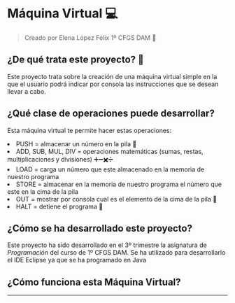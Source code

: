 # Máquina Virtual 💻
> Creado por Elena López Félix 1º CFGS DAM 📝
## ¿De qué trata este proyecto? 🤔
 Este proyecto trata sobre la creación de una máquina virtual simple en la que el usuario podrá indicar por consola las instrucciones que se desean llevar a cabo.
## ¿Qué clase de operaciones puede desarrollar? 
Esta máquina virtual te permite hacer estas operaciones:
<li>PUSH = almacenar un número en la pila 📂</li>
<li>ADD, SUB, MUL, DIV = operaciones matemáticas (sumas, restas, multiplicaciones y divisiones) ➕➖✖️➗</li>
<li>LOAD = carga un número que este almacenado en la memoria de nuestro programa</li>
<li>STORE = almacenar en la memoria de nuestro programa el número que este en la cima de la pila</li>
<li>OUT = mostrar por consola cual es el elemento de la cima de la pila 🗻</li>
<li>HALT = detiene el programa 🛑</li>
<h2>¿Cómo se ha desarrollado este proyecto?</h2>
Este proyecto ha sido desarrollado en el 3º trimestre la asignatura de <i>Programación</i> del curso de 1º CFGS DAM. Se ha utilizado para desarrollarlo el IDE Eclipse ya que se ha programado en Java
<h2>¿Cómo funciona esta Máquina Virtual?</h2>
<hr>

 
